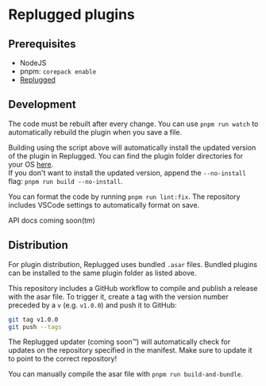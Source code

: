 # Replugged plugins

## Prerequisites

- NodeJS
- pnpm: `corepack enable`
- [Replugged](https://github.com/replugged-org/replugged#installation)

## Development

The code must be rebuilt after every change. You can use `pnpm run watch` to automatically rebuild
the plugin when you save a file.

Building using the script above will automatically install the updated version of the plugin in
Replugged. You can find the plugin folder directories for your OS
[here](https://github.com/replugged-org/replugged#installing-plugins-and-themes).  
If you don't want to install the updated version, append the `--no-install` flag:
`pnpm run build --no-install`.

You can format the code by running `pnpm run lint:fix`. The repository includes VSCode settings to
automatically format on save.

API docs coming soon(tm)

## Distribution

For plugin distribution, Replugged uses bundled `.asar` files. Bundled plugins can be installed to
the same plugin folder as listed above.

This repository includes a GitHub workflow to compile and publish a release with the asar file. To
trigger it, create a tag with the version number preceded by a `v` (e.g. `v1.0.0`) and push it to
GitHub:

```sh
git tag v1.0.0
git push --tags
```

The Replugged updater (coming soon™) will automatically check for updates on the repository
specified in the manifest. Make sure to update it to point to the correct repository!

You can manually compile the asar file with `pnpm run build-and-bundle`.
